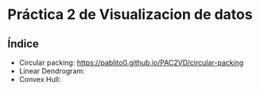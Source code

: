 # Práctica 2 de Visualizacion de datos
## Índice
- Circular packing: https://pablito0.github.io/PAC2VD/circular-packing
- Linear Dendrogram:
- Convex Hull: 
